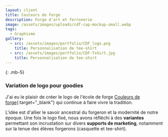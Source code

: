 ```yaml
---
layout: client
title: Couleurs de forge
description: Forge d'art et ferronerie
image: /assets/images/uploads/cdf-cap-mockup-small.webp
tags:
  - Graphisme
gallery:
  - src: /assets/images/portfolio/CDF_logo.png
    title: Personnalisation de tee-shirt
  - src: /assets/images/portfolio/CDF-Tshirt.jpg
    title: Personnalisation de tee-shirt
---
```

{: .mb-5}
### Variation de logo pour goodies

J'ai eu le plaisir de créer le logo de l'école de forge [Couleurs de forge](https://couleursdeforge.com/){:target="_blank"} qui continue à faire vivre la tradition.  

L'idée est d'allier le savoir ancestral du forgeron et la modernité de notre époque.
Une fois le logo fixé, nous avons réfléchi à des **variantes** permettant son incrustation sur divers **supports de marketing**, notamment sur la tenue des élèves forgerons (casquette et tee-shirt).
